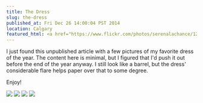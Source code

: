 ```yaml
---
title: The Dress
slug: the-dress
published_at: Fri Dec 26 14:00:04 PST 2014
location: Calgary
featured_html: <a href="https://www.flickr.com/photos/serenalachance/12254816405/"><img src="https://farm4.staticflickr.com/3813/12254816405_f1d499314d_z.jpg" /></a>
---
```


I just found this unpublished article with a few pictures of my favorite dress of the year. The content here is minimal, but I figured that I'd push it out before the end of the year anyway. I still look like a barrel, but the dress' considerable flare helps paper over that to some degree.

Enjoy!

<p class="figure figure_left">
  <a href="https://www.flickr.com/photos/serenalachance/12254815735/"><img src="https://farm4.staticflickr.com/3750/12254815735_6e80310f19_z.jpg" /></a>
  <a href="https://www.flickr.com/photos/serenalachance/12254992343/"><img src="https://farm6.staticflickr.com/5507/12254992343_6da30fe988_z.jpg" /></a>
  <a href="https://www.flickr.com/photos/serenalachance/12254816405/"><img src="https://farm4.staticflickr.com/3813/12254816405_f1d499314d_z.jpg" /></a>
  <a href="https://www.flickr.com/photos/serenalachance/12255391456/"><img src="https://farm3.staticflickr.com/2854/12255391456_115166658c_z.jpg" /></a>
</p>
